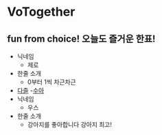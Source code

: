 # VoTogether

## fun from choice! 오늘도 즐거운 한표!

- 닉네임
  - 제로
- 한줄 소개
  - 0부터 1씩 차근차근
- [다즐](./dazzle.md)
-[수아](./chsua.md)
- 닉네임
  - 우스
- 한줄 소개
  - 강아지를 좋아합니다 강아지 최고!
